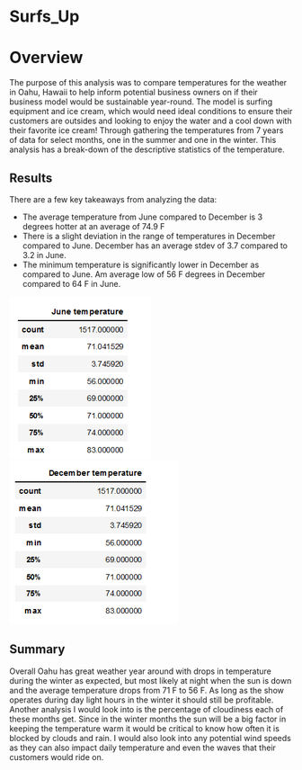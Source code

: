 # Surfs_Up

# Overview 

The purpose of this analysis was to compare temperatures for the weather in Oahu, Hawaii to help inform potential business owners on if their business model would be sustainable year-round. The model is surfing equipment and ice cream, which would need ideal conditions to ensure their customers are outsides and looking to enjoy the water and a cool down with their favorite ice cream! Through gathering the temperatures from 7 years of data for select months, one in the summer and one in the winter. This analysis has a break-down of the descriptive statistics of the temperature. 

## Results 

There are a few key takeaways from analyzing the data: 

- The average temperature from June compared to December is 3 degrees hotter at an average of 74.9 F
- There is a slight deviation in the range of temperatures in December compared to June. December has an average stdev of 3.7 compared to 3.2 in June.
- The minimum temperature is significantly  lower in December as compared to June. Am average low of 56 F degrees in December compared to 64 F in June. 

![This is an image](https://github.com/BrandonCodes95/Surfs_Up/blob/4820a40355443293b261aaee20c3ea1fec238b68/June%20Temp.PNG)
![This is an image](https://github.com/BrandonCodes95/Surfs_Up/blob/4820a40355443293b261aaee20c3ea1fec238b68/Dec%20Temp.PNG)


## Summary 

Overall Oahu has great weather year around with drops in temperature during the winter as expected, but most likely at night when the sun is down and the average temperature drops from 71 F to 56 F. As long as the show operates during day light hours in the winter it should still be profitable. Another analysis I would look into is the percentage of cloudiness each of these months get. Since in the winter months the sun will be a big factor in keeping the temperature warm it would be critical to know how often it is blocked by clouds and rain. I would also look into any potential wind speeds as they can also impact daily temperature and even the waves that their customers would ride on. 

